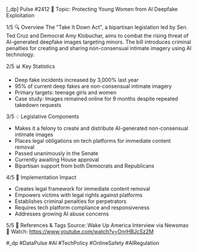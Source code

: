 [_dp] Pulse #2412
📍 Topic: Protecting Young Women from AI Deepfake Exploitation

1/5 🔍 Overview
The "Take It Down Act", a bipartisan legislation led by Sen. Ted Cruz and Democrat Amy Klobuchar, aims to combat the rising threat of AI-generated deepfake images targeting minors. The bill introduces criminal penalties for creating and sharing non-consensual intimate imagery using AI technology.

2/5 📊 Key Statistics
- Deep fake incidents increased by 3,000% last year
- 95% of current deep fakes are non-consensual intimate imagery
- Primary targets: teenage girls and women
- Case study: Images remained online for 9 months despite repeated takedown requests

3/5 💡 Legislative Components
- Makes it a felony to create and distribute AI-generated non-consensual intimate images
- Places legal obligations on tech platforms for immediate content removal
- Passed unanimously in the Senate
- Currently awaiting House approval
- Bipartisan support from both Democrats and Republicans

4/5 🎯 Implementation Impact
- Creates legal framework for immediate content removal
- Empowers victims with legal rights against platforms
- Establishes criminal penalties for perpetrators
- Requires tech platform compliance and responsiveness
- Addresses growing AI abuse concerns

5/5 📌 References & Tags
Source: Wake Up America Interview
via Newsmax
🔗 Watch: https://www.youtube.com/watch?v=OnrHBJcSz2M

#_dp #DataPulse #AI #TechPolicy #OnlineSafety #AIRegulation